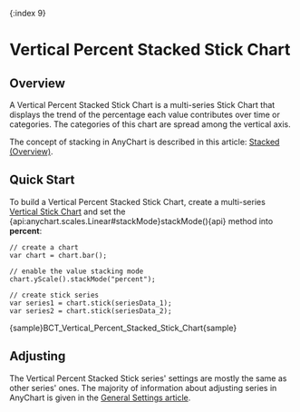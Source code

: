 {:index 9}
# Vertical Percent Stacked Stick Chart

## Overview

A Vertical Percent Stacked Stick Chart is a multi-series Stick Chart that displays the trend of the percentage each value contributes over time or categories. The categories of this chart are spread among the vertical axis.

The concept of stacking in AnyChart is described in this article: [Stacked (Overview)](../Overview).

## Quick Start

To build a Vertical Percent Stacked Stick Chart, create a multi-series [Vertical Stick Chart](../../Vertical/Stick_Chart) and set the {api:anychart.scales.Linear#stackMode}stackMode(){api} method into **percent**:

```
// create a chart
var chart = chart.bar();

// enable the value stacking mode
chart.yScale().stackMode("percent");

// create stick series
var series1 = chart.stick(seriesData_1);
var series2 = chart.stick(seriesData_2);
```

{sample}BCT\_Vertical\_Percent\_Stacked\_Stick\_Chart{sample}

## Adjusting

The Vertical Percent Stacked Stick series' settings are mostly the same as other series' ones. The majority of information about adjusting series in AnyChart is given in the [General Settings article](../../General_Settings).